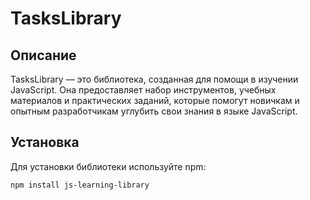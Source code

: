 # TasksLibrary

## Описание

TasksLibrary — это библиотека, созданная для помощи в изучении JavaScript. Она предоставляет набор инструментов, учебных материалов и практических заданий, которые помогут новичкам и опытным разработчикам углубить свои знания в языке JavaScript.

## Установка

Для установки библиотеки используйте npm:

```bash
npm install js-learning-library

 
